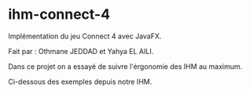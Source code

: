 # ihm-connect-4
Implémentation du jeu Connect 4 avec JavaFX.

Fait par : Othmane JEDDAD et Yahya EL AILI.

Dans ce projet on a essayé de suivre l'érgonomie des IHM au maximum.

Ci-dessous des exemples depuis notre IHM.

